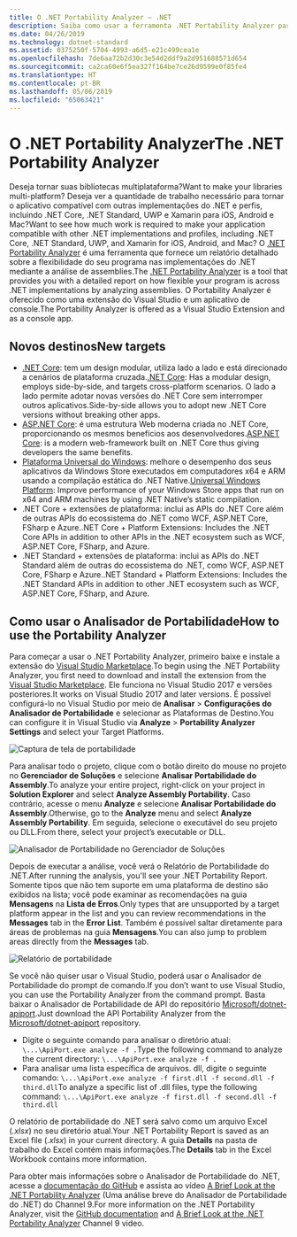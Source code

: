```yaml
---
title: O .NET Portability Analyzer – .NET
description: Saiba como usar a ferramenta .NET Portability Analyzer para avaliar a portabilidade do seu código entre as várias implementações de .NET, incluindo .NET Core, .NET Standard, UWP e Xamarin.
ms.date: 04/26/2019
ms.technology: dotnet-standard
ms.assetid: 0375250f-5704-4993-a6d5-e21c499cea1e
ms.openlocfilehash: 7de6aa72b2d30c3e54d2ddf9a2d951688571d654
ms.sourcegitcommit: ca2ca60e6f5ea327f164be7ce26d9599e0f85fe4
ms.translationtype: HT
ms.contentlocale: pt-BR
ms.lasthandoff: 05/06/2019
ms.locfileid: "65063421"
---
```

# <a name="the-net-portability-analyzer"></a><span data-ttu-id="4944f-103">O .NET Portability Analyzer</span><span class="sxs-lookup"><span data-stu-id="4944f-103">The .NET Portability Analyzer</span></span>

<span data-ttu-id="4944f-104">Deseja tornar suas bibliotecas multiplataforma?</span><span class="sxs-lookup"><span data-stu-id="4944f-104">Want to make your libraries multi-platform?</span></span> <span data-ttu-id="4944f-105">Deseja ver a quantidade de trabalho necessário para tornar o aplicativo compatível com outras implementações do .NET e perfis, incluindo .NET Core, .NET Standard, UWP e Xamarin para iOS, Android e Mac?</span><span class="sxs-lookup"><span data-stu-id="4944f-105">Want to see how much work is required to make your application compatible with other .NET implementations and profiles, including .NET Core, .NET Standard, UWP, and Xamarin for iOS, Android, and Mac?</span></span> <span data-ttu-id="4944f-106">O [.NET Portability Analyzer](https://marketplace.visualstudio.com/items?itemName=ConnieYau.NETPortabilityAnalyzer) é uma ferramenta que fornece um relatório detalhado sobre a flexibilidade do seu programa nas implementações do .NET mediante a análise de assemblies.</span><span class="sxs-lookup"><span data-stu-id="4944f-106">The [.NET Portability Analyzer](https://marketplace.visualstudio.com/items?itemName=ConnieYau.NETPortabilityAnalyzer) is a tool that provides you with a detailed report on how flexible your program is across .NET implementations by analyzing assemblies.</span></span> <span data-ttu-id="4944f-107">O Portability Analyzer é oferecido como uma extensão do Visual Studio e um aplicativo de console.</span><span class="sxs-lookup"><span data-stu-id="4944f-107">The Portability Analyzer is offered as a Visual Studio Extension and as a console app.</span></span>

## <a name="new-targets"></a><span data-ttu-id="4944f-108">Novos destinos</span><span class="sxs-lookup"><span data-stu-id="4944f-108">New targets</span></span>

* <span data-ttu-id="4944f-109">[.NET Core](../../core/index.md): tem um design modular, utiliza lado a lado e está direcionado a cenários de plataforma cruzada.</span><span class="sxs-lookup"><span data-stu-id="4944f-109">[.NET Core](../../core/index.md): Has a modular design, employs side-by-side, and targets cross-platform scenarios.</span></span> <span data-ttu-id="4944f-110">O lado a lado permite adotar novas versões do .NET Core sem interromper outros aplicativos.</span><span class="sxs-lookup"><span data-stu-id="4944f-110">Side-by-side allows you to adopt new .NET Core versions without breaking other apps.</span></span>
* <span data-ttu-id="4944f-111">[ASP.NET Core](/aspnet/core): é uma estrutura Web moderna criada no .NET Core, proporcionando os mesmos benefícios aos desenvolvedores.</span><span class="sxs-lookup"><span data-stu-id="4944f-111">[ASP.NET Core](/aspnet/core): is a modern web-framework built on .NET Core thus giving developers the same benefits.</span></span>
* <span data-ttu-id="4944f-112">[Plataforma Universal do Windows](/uwp): melhore o desempenho dos seus aplicativos da Windows Store executados em computadores x64 e ARM usando a compilação estática do .NET Native.</span><span class="sxs-lookup"><span data-stu-id="4944f-112">[Universal Windows Platform](/uwp): Improve performance of your Windows Store apps that run on x64 and ARM machines by using .NET Native’s static compilation.</span></span> 
* <span data-ttu-id="4944f-113">.NET Core + extensões de plataforma: inclui as APIs do .NET Core além de outras APIs do ecossistema do .NET como WCF, ASP.NET Core, FSharp e Azure.</span><span class="sxs-lookup"><span data-stu-id="4944f-113">.NET Core + Platform Extensions: Includes the .NET Core APIs in addition to other APIs in the .NET ecosystem such as WCF, ASP.NET Core, FSharp, and Azure.</span></span>
* <span data-ttu-id="4944f-114">.NET Standard + extensões de plataforma: inclui as APIs do .NET Standard além de outras do ecossistema do .NET, como WCF, ASP.NET Core, FSharp e Azure.</span><span class="sxs-lookup"><span data-stu-id="4944f-114">.NET Standard + Platform Extensions: Includes the .NET Standard APIs in addition to other .NET ecosystem such as WCF, ASP.NET Core, FSharp, and Azure.</span></span>

## <a name="how-to-use-the-portability-analyzer"></a><span data-ttu-id="4944f-115">Como usar o Analisador de Portabilidade</span><span class="sxs-lookup"><span data-stu-id="4944f-115">How to use the Portability Analyzer</span></span>

<span data-ttu-id="4944f-116">Para começar a usar o .NET Portability Analyzer, primeiro baixe e instale a extensão do [Visual Studio Marketplace](https://marketplace.visualstudio.com/items?itemName=ConnieYau.NETPortabilityAnalyzer).</span><span class="sxs-lookup"><span data-stu-id="4944f-116">To begin using the .NET Portability Analyzer, you first need to download and install the extension from the [Visual Studio Marketplace](https://marketplace.visualstudio.com/items?itemName=ConnieYau.NETPortabilityAnalyzer).</span></span> <span data-ttu-id="4944f-117">Ele funciona no Visual Studio 2017 e versões posteriores.</span><span class="sxs-lookup"><span data-stu-id="4944f-117">It works on Visual Studio 2017 and later versions.</span></span> <span data-ttu-id="4944f-118">É possível configurá-lo no Visual Studio por meio de **Analisar** > **Configurações do Analisador de Portabilidade** e selecionar as Plataformas de Destino.</span><span class="sxs-lookup"><span data-stu-id="4944f-118">You can configure it in Visual Studio via **Analyze** > **Portability Analyzer Settings** and select your Target Platforms.</span></span>

![Captura de tela de portabilidade](./media/portability-analyzer/portability-screenshot.png)

<span data-ttu-id="4944f-120">Para analisar todo o projeto, clique com o botão direito do mouse no projeto no **Gerenciador de Soluções** e selecione **Analisar Portabilidade do Assembly**.</span><span class="sxs-lookup"><span data-stu-id="4944f-120">To analyze your entire project, right-click on your project in **Solution Explorer** and select **Analyze Assembly Portability**.</span></span> <span data-ttu-id="4944f-121">Caso contrário, acesse o menu **Analyze** e selecione **Analisar Portabilidade do Assembly**.</span><span class="sxs-lookup"><span data-stu-id="4944f-121">Otherwise, go to the **Analyze** menu and select **Analyze Assembly Portability**.</span></span> <span data-ttu-id="4944f-122">Em seguida, selecione o executável do seu projeto ou DLL.</span><span class="sxs-lookup"><span data-stu-id="4944f-122">From there, select your project’s executable or DLL.</span></span>

![Analisador de Portabilidade no Gerenciador de Soluções](./media/portability-analyzer/portability-solution-explorer.png)

<span data-ttu-id="4944f-124">Depois de executar a análise, você verá o Relatório de Portabilidade do .NET.</span><span class="sxs-lookup"><span data-stu-id="4944f-124">After running the analysis, you'll see your .NET Portability Report.</span></span> <span data-ttu-id="4944f-125">Somente tipos que não tem suporte em uma plataforma de destino são exibidos na lista; você pode examinar as recomendações na guia **Mensagens** na **Lista de Erros**.</span><span class="sxs-lookup"><span data-stu-id="4944f-125">Only types that are unsupported by a target platform appear in the list and you can review recommendations in the **Messages** tab in the **Error List**.</span></span> <span data-ttu-id="4944f-126">Também é possível saltar diretamente para áreas de problemas na guia **Mensagens**.</span><span class="sxs-lookup"><span data-stu-id="4944f-126">You can also jump to problem areas directly from the **Messages** tab.</span></span>

![Relatório de portabilidade](./media/portability-analyzer/portability-report.png)

<span data-ttu-id="4944f-128">Se você não quiser usar o Visual Studio, poderá usar o Analisador de Portabilidade do prompt de comando.</span><span class="sxs-lookup"><span data-stu-id="4944f-128">If you don’t want to use Visual Studio, you can use the Portability Analyzer from the command prompt.</span></span> <span data-ttu-id="4944f-129">Basta baixar o Analisador de Portabilidade de API do repositório [Microsoft/dotnet-apiport](https://github.com/Microsoft/dotnet-apiport/releases).</span><span class="sxs-lookup"><span data-stu-id="4944f-129">Just download the API Portability Analyzer from the [Microsoft/dotnet-apiport](https://github.com/Microsoft/dotnet-apiport/releases) repository.</span></span>

* <span data-ttu-id="4944f-130">Digite o seguinte comando para analisar o diretório atual: `\...\ApiPort.exe analyze -f .`</span><span class="sxs-lookup"><span data-stu-id="4944f-130">Type the following command to analyze the current directory: `\...\ApiPort.exe analyze -f .`</span></span>
* <span data-ttu-id="4944f-131">Para analisar uma lista específica de arquivos. dll, digite o seguinte comando: `\...\ApiPort.exe analyze -f first.dll -f second.dll -f third.dll`</span><span class="sxs-lookup"><span data-stu-id="4944f-131">To analyze a specific list of .dll files, type the following command: `\...\ApiPort.exe analyze -f first.dll -f second.dll -f third.dll`</span></span>

<span data-ttu-id="4944f-132">O relatório de portabilidade do .NET será salvo como um arquivo Excel (*.xlsx*) no seu diretório atual.</span><span class="sxs-lookup"><span data-stu-id="4944f-132">Your .NET Portability Report is saved as an Excel file (*.xlsx*) in your current directory.</span></span> <span data-ttu-id="4944f-133">A guia **Details** na pasta de trabalho do Excel contém mais informações.</span><span class="sxs-lookup"><span data-stu-id="4944f-133">The **Details** tab in the Excel Workbook contains more information.</span></span>

<span data-ttu-id="4944f-134">Para obter mais informações sobre o Analisador de Portabilidade do .NET, acesse a [documentação do GitHub](https://github.com/Microsoft/dotnet-apiport#documentation) e assista ao vídeo [A Brief Look at the .NET Portability Analyzer](https://channel9.msdn.com/Blogs/Seth-Juarez/A-Brief-Look-at-the-NET-Portability-Analyzer) (Uma análise breve do Analisador de Portabilidade do .NET) do Channel 9.</span><span class="sxs-lookup"><span data-stu-id="4944f-134">For more information on the .NET Portability Analyzer, visit the [GitHub documentation](https://github.com/Microsoft/dotnet-apiport#documentation) and [A Brief Look at the .NET Portability Analyzer](https://channel9.msdn.com/Blogs/Seth-Juarez/A-Brief-Look-at-the-NET-Portability-Analyzer) Channel 9 video.</span></span>
